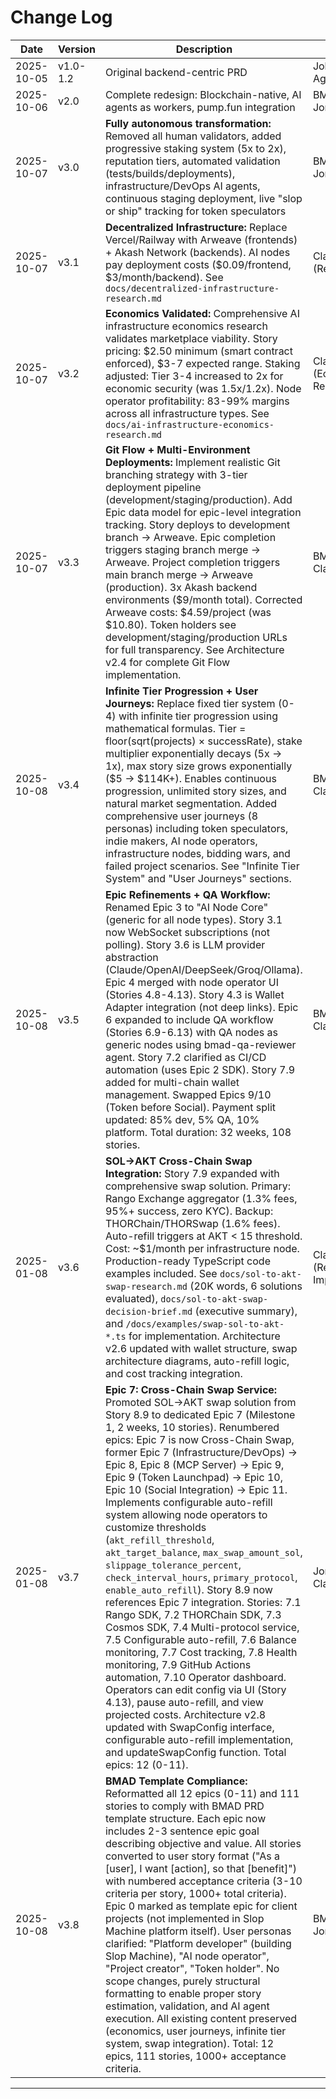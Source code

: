 # Change Log

| Date | Version | Description | Author |
|------|---------|-------------|--------|
| 2025-10-05 | v1.0-1.2 | Original backend-centric PRD | John (PM Agent) |
| 2025-10-06 | v2.0 | Complete redesign: Blockchain-native, AI agents as workers, pump.fun integration | BMad Master + Jonathan |
| 2025-10-07 | v3.0 | **Fully autonomous transformation:** Removed all human validators, added progressive staking system (5x to 2x), reputation tiers, automated validation (tests/builds/deployments), infrastructure/DevOps AI agents, continuous staging deployment, live "slop or ship" tracking for token speculators | BMad Master + Jonathan |
| 2025-10-07 | v3.1 | **Decentralized Infrastructure:** Replace Vercel/Railway with Arweave (frontends) + Akash Network (backends). AI nodes pay deployment costs ($0.09/frontend, $3/month/backend). See `docs/decentralized-infrastructure-research.md` | Claude (Research) |
| 2025-10-07 | v3.2 | **Economics Validated:** Comprehensive AI infrastructure economics research validates marketplace viability. Story pricing: $2.50 minimum (smart contract enforced), $3-7 expected range. Staking adjusted: Tier 3-4 increased to 2x for economic security (was 1.5x/1.2x). Node operator profitability: 83-99% margins across all infrastructure types. See `docs/ai-infrastructure-economics-research.md` | Claude (Economics Research) |
| 2025-10-07 | v3.3 | **Git Flow + Multi-Environment Deployments:** Implement realistic Git branching strategy with 3-tier deployment pipeline (development/staging/production). Add Epic data model for epic-level integration tracking. Story deploys to development branch → Arweave. Epic completion triggers staging branch merge → Arweave. Project completion triggers main branch merge → Arweave (production). 3x Akash backend environments ($9/month total). Corrected Arweave costs: $4.59/project (was $10.80). Token holders see development/staging/production URLs for full transparency. See Architecture v2.4 for complete Git Flow implementation. | BMad Master + Claude |
| 2025-10-08 | v3.4 | **Infinite Tier Progression + User Journeys:** Replace fixed tier system (0-4) with infinite tier progression using mathematical formulas. Tier = floor(sqrt(projects) × successRate), stake multiplier exponentially decays (5x → 1x), max story size grows exponentially ($5 → $114K+). Enables continuous progression, unlimited story sizes, and natural market segmentation. Added comprehensive user journeys (8 personas) including token speculators, indie makers, AI node operators, infrastructure nodes, bidding wars, and failed project scenarios. See "Infinite Tier System" and "User Journeys" sections. | BMad Master + Claude |
| 2025-10-08 | v3.5 | **Epic Refinements + QA Workflow:** Renamed Epic 3 to "AI Node Core" (generic for all node types). Story 3.1 now WebSocket subscriptions (not polling). Story 3.6 is LLM provider abstraction (Claude/OpenAI/DeepSeek/Groq/Ollama). Epic 4 merged with node operator UI (Stories 4.8-4.13). Story 4.3 is Wallet Adapter integration (not deep links). Epic 6 expanded to include QA workflow (Stories 6.9-6.13) with QA nodes as generic nodes using bmad-qa-reviewer agent. Story 7.2 clarified as CI/CD automation (uses Epic 2 SDK). Story 7.9 added for multi-chain wallet management. Swapped Epics 9/10 (Token before Social). Payment split updated: 85% dev, 5% QA, 10% platform. Total duration: 32 weeks, 108 stories. | BMad Master + Claude |
| 2025-01-08 | v3.6 | **SOL→AKT Cross-Chain Swap Integration:** Story 7.9 expanded with comprehensive swap solution. Primary: Rango Exchange aggregator (1.3% fees, 95%+ success, zero KYC). Backup: THORChain/THORSwap (1.6% fees). Auto-refill triggers at AKT < 15 threshold. Cost: ~$1/month per infrastructure node. Production-ready TypeScript code examples included. See `docs/sol-to-akt-swap-research.md` (20K words, 6 solutions evaluated), `docs/sol-to-akt-swap-decision-brief.md` (executive summary), and `/docs/examples/swap-sol-to-akt-*.ts` for implementation. Architecture v2.6 updated with wallet structure, swap architecture diagrams, auto-refill logic, and cost tracking integration. | Claude (Research + Implementation) |
| 2025-01-08 | v3.7 | **Epic 7: Cross-Chain Swap Service:** Promoted SOL→AKT swap solution from Story 8.9 to dedicated Epic 7 (Milestone 1, 2 weeks, 10 stories). Renumbered epics: Epic 7 is now Cross-Chain Swap, former Epic 7 (Infrastructure/DevOps) → Epic 8, Epic 8 (MCP Server) → Epic 9, Epic 9 (Token Launchpad) → Epic 10, Epic 10 (Social Integration) → Epic 11. Implements configurable auto-refill system allowing node operators to customize thresholds (`akt_refill_threshold`, `akt_target_balance`, `max_swap_amount_sol`, `slippage_tolerance_percent`, `check_interval_hours`, `primary_protocol`, `enable_auto_refill`). Story 8.9 now references Epic 7 integration. Stories: 7.1 Rango SDK, 7.2 THORChain SDK, 7.3 Cosmos SDK, 7.4 Multi-protocol service, 7.5 Configurable auto-refill, 7.6 Balance monitoring, 7.7 Cost tracking, 7.8 Health monitoring, 7.9 GitHub Actions automation, 7.10 Operator dashboard. Operators can edit config via UI (Story 4.13), pause auto-refill, and view projected costs. Architecture v2.8 updated with SwapConfig interface, configurable auto-refill implementation, and updateSwapConfig function. Total epics: 12 (0-11). | Jonathan + Claude |
| 2025-10-08 | v3.8 | **BMAD Template Compliance:** Reformatted all 12 epics (0-11) and 111 stories to comply with BMAD PRD template structure. Each epic now includes 2-3 sentence epic goal describing objective and value. All stories converted to user story format ("As a [user], I want [action], so that [benefit]") with numbered acceptance criteria (3-10 criteria per story, 1000+ total criteria). Epic 0 marked as template epic for client projects (not implemented in Slop Machine platform itself). User personas clarified: "Platform developer" (building Slop Machine), "AI node operator", "Project creator", "Token holder". No scope changes, purely structural formatting to enable proper story estimation, validation, and AI agent execution. All existing content preserved (economics, user journeys, infinite tier system, swap integration). Total: 12 epics, 111 stories, 1000+ acceptance criteria. | BMad Master + Jonathan |

---
